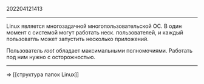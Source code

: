 202204121413
***
Linux является многозадачной многопользовательской ОС. В один момент с системой могут работать неск. пользователей, и каждый пользоватль может запустить несколько приложений.

Пользователь *root* обладает максимальными полномочиями. Работать под ним нужно с осторожностью.
***
=> [[структура папок Linux]]
